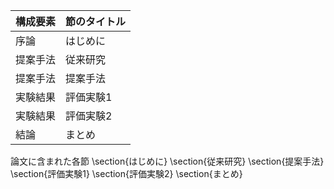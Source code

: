 構成要素 | 節のタイトル
 --- | --- 
序論 | はじめに
提案手法 | 従来研究
提案手法 | 提案手法
実験結果 | 評価実験1
実験結果 | 評価実験2
結論 | まとめ

論文に含まれた各節
\section{はじめに}
\section{従来研究}
\section{提案手法}
\section{評価実験1}
\section{評価実験2}
\section{まとめ}
